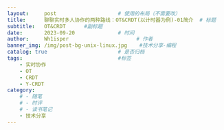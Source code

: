 ```yaml
---
layout:     post                    # 使用的布局（不需要改）
title:      聊聊实时多人协作的两种路线：OT&CRDT(以计时器为例)-01简介	# 标题
subtitle:   OT&CRDT 	 #副标题
date:       2023-09-20              # 时间
author:     Wh1isper                      # 作者
banner_img: /img/post-bg-unix-linux.jpg    #技术分享-编程
catalog: true                       # 是否归档
tags:                               #标签
    - 实时协作
    - OT
    - CRDT
    - Y-CRDT
category:
    # - 随笔
    # - 时评
    # - 读书笔记
    - 技术分享
---
```

